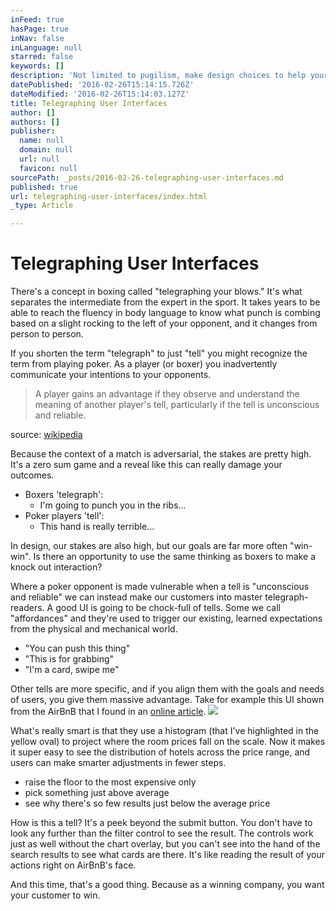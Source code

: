 ```yaml
---
inFeed: true
hasPage: true
inNav: false
inLanguage: null
starred: false
keywords: []
description: 'Not limited to pugilism, make design choices to help your customers win every hand, every round of  interactions.'
datePublished: '2016-02-26T15:14:15.726Z'
dateModified: '2016-02-26T15:14:03.127Z'
title: Telegraphing User Interfaces
author: []
authors: []
publisher:
  name: null
  domain: null
  url: null
  favicon: null
sourcePath: _posts/2016-02-26-telegraphing-user-interfaces.md
published: true
url: telegraphing-user-interfaces/index.html
_type: Article

---
```

# Telegraphing User Interfaces

There's a concept in boxing called "telegraphing your blows." It's what separates the intermediate from the expert in the sport. It takes years to be able to reach the fluency in body language to know what punch is combing based on a slight rocking to the left of your opponent, and it changes from person to person.

If you shorten the term "telegraph" to just "tell" you might recognize the term from playing poker. As a player (or boxer) you inadvertently communicate your intentions to your opponents.

> A player gains an advantage if they observe and understand the meaning of another player's tell, particularly if the tell is unconscious and reliable. 

source: [wikipedia][0]

Because the context of a match is adversarial, the stakes are pretty high. It's a zero sum game and a reveal like this can really damage your outcomes.

* Boxers 'telegraph':
  * I'm going to punch you in the ribs...
* Poker players 'tell':
  * This hand is really terrible...

In design, our stakes are also high, but our goals are far more often "win-win". Is there an opportunity to use the same thinking as boxers to make a knock out interaction?

Where a poker opponent is made vulnerable when a tell is "unconscious and reliable" we can instead make our customers into master telegraph-readers. A good UI is going to be chock-full of tells. Some we call "affordances" and they're used to trigger our existing, learned expectations from the physical and mechanical world.

* "You can push this thing"
* "This is for grabbing"
* "I'm a card, swipe me"

Other tells are more specific, and if you align them with the goals and needs of users, you give them massive advantage. Take for example this UI shown from the AirBnB that I found in an [online article][1].
![](https://the-grid-user-content.s3-us-west-2.amazonaws.com/43f81167-a4f5-4694-a7ee-8ff13d650ac4.jpg)

What's really smart is that they use a histogram (that I've highlighted in the yellow oval) to project where the room prices fall on the scale. Now it makes it super easy to see the distribution of hotels across the price range, and users can make smarter adjustments in fewer steps.

* raise the floor to the most expensive only
* pick something just above average
* see why there's so few results just below the average price

How is this a tell? It's a peek beyond the submit button. You don't have to look any further than the filter control to see the result. The controls work just as well without the chart overlay, but you can't see into the hand of the search results to see what cards are there. It's like reading the result of your actions right on AirBnB's face.

And this time, that's a good thing. Because as a winning company, you want your customer to win.

[0]: https://en.wikipedia.org/wiki/Tell_(poker)
[1]: https://medium.com/white-space/5-learnings-every-product-designer-should-absolutely-steal-from-studio-ghibli-movies-6c3971fffa0#.xrqanz96w